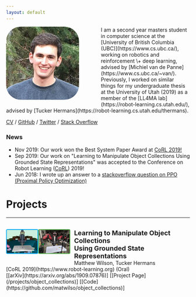 ```yaml
---
layout: default
---
```


<!-- <div class="crop"> -->
<!-- </div> -->



<img align="left" width="200" src="/assets/mw.jpg" style="border-radius: 20%; margin: 0px 60px 20px 0px;"/>
I am a second year masters student in computer science at the [University of 
British Columbia (UBC)](https://www.cs.ubc.ca/), working on robotics and reinforcement
\+ deep learning, advised by [Michiel van de Panne](https://www.cs.ubc.ca/~van/).  Previously, I worked on similar things for my undergraduate 
thesis at the University of Utah (2019) as a member of the [LL4MA lab](https://robot-learning.cs.utah.edu/), advised by [Tucker Hermans](https://robot-learning.cs.utah.edu/thermans). 


<br>

[CV](/assets/cv.pdf) / [GitHub](https://github.com/matwilso) / [Twitter](https://twitter.com/matwilso) / [Stack Overflow](https://stackoverflow.com/users/7211137/matwilso)



### News

<!--
- Feb 2021 **[New!]**: Released [boxLCD repo](https://github.com/matwilso/boxLCD) and a new blog post on the [Future of Robot Learning](/robot-learning/future)!
-->
- Nov 2019: Our work won the Best System Paper Award at [CoRL 2019!](https://sites.google.com/robot-learning.org/corl2019) 
- Sep 2019: Our work on "Learning to Manipulate Object Collections Using Grounded State Representations" was accepted to the Conference on Robot Learning ([CoRL](https://www.robot-learning.org/)) 2019!
- Jun 2018: I wrote up an answer to a [stackoverflow question on PPO (Proximal Policy Optimization)](https://stackoverflow.com/questions/46422845/what-is-the-way-to-understand-proximal-policy-optimization-algorithm-in-rl/50663200#50663200)


# Projects
---
<style>
.static {
  background: white;
}
.static:hover {
  opacity:0;
}
.container {
    position: relative;
    width: 35%;
}

.image {
    position: absolute;
}
</style>

<br>

<!--
<div class="container">
    <div class="mage">
    <img class="active" align="left" src="/assets/robot/lcd_sideside.gif" style="border-radius: 0%; margin: 0px 10px 30px 0px;"/>
    </div>
    <div class="image">
    <img class="static" align="left" src="/assets/robot/lcd_sideside.png" style="border-radius: 0%; margin: 0px 10px 30px 0px;"/>
    </div>
</div>
<div style="font-size: 18px; font-weight: bold;">boxLCD</div>
2021 <br>
[[GitHub Page](https://github.com/matwilso/boxLCD)] 

<br>
-->



<img align="left" width="35%" src="/assets/task.png" style="border-radius: 0%; margin: 0px 10px 30px 0px;"/>
<div style="font-size: 18px; font-weight: bold;">Learning to Manipulate Object Collections<br>Using Grounded State Representations</div>
Matthew Wilson, Tucker Hermans <br>
[CoRL 2019](https://www.robot-learning.org) (Oral) <br>
[[arXiv](https://arxiv.org/abs/1909.07876)] [[Project Page](/projects/object_collections)]  [[Code](https://github.com/matwilso/object_collections)]


<!-- See my [Projects] page for more details.

[Projects]: /backupprojects/ -->

<!-- __Timeline__

<span class="t2when">2015-now:</span> <span class="t2who">University of Utah:</span> BS Computer Engineering <br>
<span class="t2when">2015-now:</span> <span class="t2who">NASA Robotic Mining Competition:</span> Team member on university robotics team <br>
<span class="t2when">Summer 2017:</span> <span class="t2who">Carnegie Mellon University:</span> Robotics Institute Summer Scholar, research internship <br> -->
